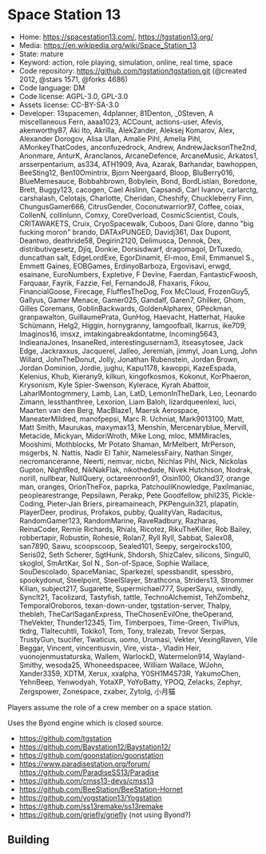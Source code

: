 # Space Station 13

- Home: https://spacestation13.com/, https://tgstation13.org/
- Media: https://en.wikipedia.org/wiki/Space_Station_13
- State: mature
- Keyword: action, role playing, simulation, online, real time, space
- Code repository: https://github.com/tgstation/tgstation.git (@created 2012, @stars 1571, @forks 4686)
- Code language: DM
- Code license: AGPL-3.0, GPL-3.0
- Assets license: CC-BY-SA-3.0
- Developer: 13spacemen, 4dplanner, 81Denton, _0Steven, A miscellaneous Fern, aaaa1023, ACCount, actions-user, Afevis, akenworthy87, Aki Ito, Akrilla, Alek2ander, Aleksej Komarov, Alex, Alexander Dorogov, Alisa Ulan, Amalie Pihl, Amelia Pihl, AMonkeyThatCodes, anconfuzedrock, Andrew, AndrewJacksonThe2nd, Anonmare, AnturK, Aranclanos, ArcaneDefence, ArcaneMusic, Arkatos1, arsserpentarium, as334, ATH1909, Ava, Azarak, Barhandar, bawhoppen, BeeSting12, Ben10Omintrix, Bjorn Neergaard, Bloop, BluBerry016, BlueMemesauce, Bobbahbrown, Bobylein, Bond, BordListian, Boredone, Brett, Buggy123, cacogen, Cael Aislinn, Capsandi, Carl Ivanov, carlarctg, carshalash, Celotajs, Charlotte, Cheridan, Cheshify, Chuckleberry Finn, ChungusGamer666, CitrusGender, Coconutwarrior97, Coffee, coiax, CollenN, collinlunn, Comxy, Core0verload, CosmicScientist, Couls, CRITAWAKETS, Cruix, CryoSpacewalk, Cuboos, Dani Glore, danno "big fucking moron" brando, DATAxPUNGED, Davidj361, Dax Dupont, Deantwo, deathride58, Degirin2120, Delimusca, Dennok, Dex, distributivgesetz, Djiq, Donkie, Dorsisdwarf, dragomagol, DrTuxedo, duncathan salt, EdgeLordExe, EgorDinamit, El-moo, Emil, Emmanuel S., Emmett Gaines, EOBGames, ErdinyoBarboza, Ergovisavi, erwgd, esainane, EuroNumbers, Expletive, F Devine, Faerdan, FantasticFwoosh, Farquaar, Fayrik, Fazzie, Fel, FernandoJ8, Fhaxaris, Fikou, FinancialGoose, Firecage, FlufflesTheDog, Fox McCloud, FrozenGuy5, Gallyus, Gamer Menace, Gamer025, Gandalf, Garen7, Ghilker, Ghom, Gilles Coremans, GoblinBackwards, GoldenAlpharex, GPeckman, granpawalton, GuillaumePrata, GunHog, Haevacht, Hatterhat, Hauke Schümann, Helg2, Higgin, hornygranny, Iamgoofball, Ikarrus, ike709, Imaginos16, imsxz, imtakingabreakdontatme, Incoming5643, IndieanaJones, InsaneRed, interestingusernam3, itseasytosee, Jack Edge, Jackraxxus, Jacquerel, Jalleo, Jeremiah, jimmyl, Joan Lung, John Willard, JohnTheDonut, Jolly, Jonathan Rubenstein, Jordan Brown, Jordan Dominion, Jordie, jughu, Kapu1178, kawoppi, KazeEspada, Kelenius, Khub, Kierany9, kilkun, kingofkosmos, Kokonut, KorPhaeron, Krysonism, Kyle Spier-Swenson, Kylerace, Kyrah Abattoir, LaharlMontogmmery, Lamb, Lan, LatD, LemonInTheDark, Leo, Leonardo Zimann, lessthanthree, Lexorion, Liam Baloh, lizardqueenlexi, luci, Maarten van den Berg, MacBlaze1, Maersk Aerospace, ManeaterMildred, manofpepsi, Marc R. Uchniat, Mark9013100, Matt, Matt Smith, Maurukas, maxymax13, Menshin, Mercenaryblue, Mervill, Metacide, Mickyan, MidoriWroth, Mike Long, mloc, MMMiracles, Mooshimi, Mothblocks, Mr Potato Shaman, MrMelbert, MrPerson, msgerbs, N. Nattis, Nadir El Tahir, NamelessFairy, Nathan Singer, necromanceranne, Neerti, nemvar, nicbn, Nichlas Pihl, Nick, Nickolas Gupton, NightRed, NikNakFlak, nikothedude, Nivek Hutchison, Nodrak, norill, nullbear, NullQuery, octareenroon91, Oisin100, Okand37, orange man, oranges, OrionTheFox, paprka, PatchouliKnowledge, Paxilmaniac, peoplearestrange, Pepsilawn, Perakp, Pete Goodfellow, phil235, Pickle-Coding, Pieter-Jan Briers, pireamaineach, PKPenguin321, plapatin, PlayerDeer, prodirus, Profakos, pubby, QualityVan, Radacitus, RandomGamer123, RandomMarine, RaveRadbury, Razharas, ReinaCoder, Remie Richards, Rhials, Ricotez, RikuTheKiller, Rob Bailey, robbertapir, Robustin, Rohesie, Rolan7, Ryll Ryll, Sabbat, Salex08, san7890, Sawu, scoopscoop, Sealed101, Seepy, sergeirocks100, Seris02, Seth Scherer, SgtHunk, Shdorsh, ShizCalev, silicons, Singul0, skoglol, SmArtKar, Sol N., Son-of-Space, Sophie Wallace, SouDescolado, SpaceManiac, Sparkezel, spessbandit, spessbro, spookydonut, Steelpoint, SteelSlayer, Strathcona, Striders13, Strommer Kilian, subject217, Sugarette, Supermichael777, SuperSayu, swindly, SyncIt21, Tacolizard, Tastyfish, tattle, TechnoAlchemist, TehZombehz, TemporalOroboros, texan-down-under, tgstation-server, Thalpy, thebleh, TheCarlSaganExpress, TheChosenEvilOne, theOperand, TheVekter, Thunder12345, Tim, Timberpoes, Time-Green, TiviPlus, tkdrg, Tlaltecuhtli, Tokiko1, Tom, Tony, tralezab, Trevor Serpas, TrustyGun, tsucifer, Twaticus, uomo, Urumasi, Vekter, VexingRaven, Vile Beggar, Vincent, vincentiusvin, Vire, vista-, Vladin Heir, vuonojenmustaturska, Wallem, WarlockD, Watermelon914, Wayland-Smithy, wesoda25, Whoneedspacee, William Wallace, WJohn, Xander3359, XDTM, Xerux, xxalpha, Y0SH1M4S73R, YakumoChen, YehnBeep, Yenwodyah, YotaXP, YoYoBatty, YPOQ, Zelacks, Zephyr, Zergspower, Zonespace, zxaber, Zytolg, 小月猫

Players assume the role of a crew member on a space station.

Uses the Byond engine which is closed source.
+ https://github.com/tgstation
+ https://github.com/Baystation12/Baystation12/
+ https://github.com/goonstation/goonstation
+ https://www.paradisestation.org/forum/ https://github.com/ParadiseSS13/Paradise
+ https://github.com/cmss13-devs/cmss13
+ https://github.com/BeeStation/BeeStation-Hornet
+ https://github.com/yogstation13/Yogstation
+ https://github.com/ss13remake/ss13remake
+ https://github.com/griefly/griefly (not using Byond?)

## Building
